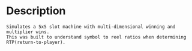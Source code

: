 Description
===========
```
Simulates a 5x5 slot machine with multi-dimensional winning and multiplier wins. 
This was built to understand symbol to reel ratios when determining RTP(return-to-player). 
```